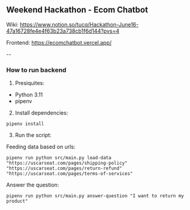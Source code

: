 Weekend Hackathon - Ecom Chatbot 
---

Wiki: https://www.notion.so/tucq/Hackathon-June16-47a16728fe4e4f63b23a738cb1f6d144?pvs=4 

Frontend: https://ecomchatbot.vercel.app/ 

--
### How to run backend
1. Presiquites:
  - Python 3.11
  - pipenv

2. Install dependencies:
```
pipenv install
```

3. Run the script:

Feeding data based on urls:
```
pipenv run python src/main.py load-data "https://uscarseat.com/pages/shipping-policy" "https://uscarseat.com/pages/return-refund" "https://uscarseat.com/pages/terms-of-services"
```

Answer the question:
```
pipenv run python src/main.py answer-question "I want to return my product"
```
